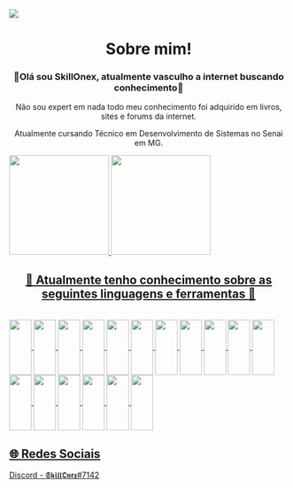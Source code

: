 <img align="center" src="https://cdn.discordapp.com/attachments/1057713749110292610/1071577176341749760/HarmoniousUnknownAfghanhound-max-1mb.gif">
<h1 align="center">Sobre mim!</h1>
<h3 align="center">🚀Olá sou SkillOnex, atualmente vasculho a internet buscando conhecimento🚀</h3>
<p align="center">Não sou expert em nada todo meu conhecimento foi adquirido em livros, sites e forums da internet.</p>
<p align="center">Atualmente cursando Técnico em Desenvolvimento de Sistemas no Senai em MG.</p>


<div>
  <a href="https://github.com/SkillOnex">
  
  <img lign="center" height="180em" src="https://github-readme-stats.vercel.app/api?username=SkillOnex&show_icons=true&theme=dark&include_all_commits=true&count_private=true"/>
  <img lign="center" height="180em" src="https://github-readme-stats.vercel.app/api/top-langs/?username=SkillOnex&layout=compact&langs_count=7&theme=dark"/>
</div>
  
  ##
  
<div>
  <h2 align="center">🚀 Atualmente tenho conhecimento sobre as seguintes linguagens e ferramentas 🚀</h2>
</div>
  

<div style="display: inline_block"><br>

  <img align="center" height="100" width="40" src="https://cdn.jsdelivr.net/gh/devicons/devicon/icons/photoshop/photoshop-plain.svg" />
  
  <img align="center" height="100" width="40" src="https://cdn.jsdelivr.net/gh/devicons/devicon/icons/discordjs/discordjs-original.svg" />
          
  <img align="center" height="100" width="40" src="https://cdn.jsdelivr.net/gh/devicons/devicon/icons/aftereffects/aftereffects-original.svg" />

  <img align="center" height="100" width="40" src="https://cdn.jsdelivr.net/gh/devicons/devicon/icons/codeigniter/codeigniter-plain.svg" />

  <img align="center" height="100" width="40" src="https://cdn.jsdelivr.net/gh/devicons/devicon/icons/vscode/vscode-original.svg" />

  <img align="center" height="100" width="40" src="https://cdn.jsdelivr.net/gh/devicons/devicon/icons/javascript/javascript-original.svg" />

  <img align="center" height="100" width="40" src="https://cdn.jsdelivr.net/gh/devicons/devicon/icons/mysql/mysql-original-wordmark.svg" />

  <img align="center" height="100" width="40" src="https://cdn.jsdelivr.net/gh/devicons/devicon/icons/sqlite/sqlite-original.svg" />

  <img align="center" height="100" width="40" src="https://cdn.jsdelivr.net/gh/devicons/devicon/icons/microsoftsqlserver/microsoftsqlserver-plain-wordmark.svg" />

  <img align="center" height="100" width="40" src="https://cdn.jsdelivr.net/gh/devicons/devicon/icons/visualstudio/visualstudio-plain.svg" />
          
  <img align="center" height="100" width="40" src="https://icongr.am/devicon/csharp-original.svg?size=128&color=currentColor">
  <img align="center" height="100" width="40" src="https://cdn.jsdelivr.net/gh/devicons/devicon/icons/cplusplus/cplusplus-original.svg">
  <img align="center" height="100" width="40" src="https://cdn.jsdelivr.net/gh/devicons/devicon/icons/lua/lua-original.svg">
  <img align="center" height="100" width="40" src="https://cdn.jsdelivr.net/gh/devicons/devicon/icons/microsoftsqlserver/microsoftsqlserver-plain-wordmark.svg">
  <img align="center" height="100" width="40" src="https://cdn.jsdelivr.net/gh/devicons/devicon/icons/html5/html5-original-wordmark.svg" />
  <img align="center" height="100" width="40" src="https://cdn.jsdelivr.net/gh/devicons/devicon/icons/css3/css3-original-wordmark.svg" />
  <img align="center" height="100" width="40" src="https://cdn.jsdelivr.net/gh/devicons/devicon/icons/python/python-original.svg" />

</div>

## 🌐 Redes Sociais
Discord - 𝕾𝖐𝖎𝖑𝖑𝕺𝖓𝖊𝖝#7142
